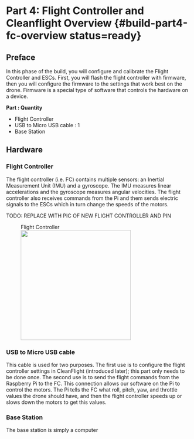 # Part 4: Flight Controller and Cleanflight  Overview {#build-part4-fc-overview status=ready}


## Preface

In this phase of the build, you will configure and calibrate the Flight Controller and ESCs. First, you will flash the flight controller with firmware, then you will configure the firmware to the settings that work best on the drone. Firmware is a special type of software that controls the hardware on a device.  

**Part : Quantity**
- Flight Controller
- USB to Micro USB cable : 1
- Base Station

## Hardware

### Flight Controller

The flight controller (i.e. FC) contains multiple sensors: an Inertial Measurement Unit (IMU) and a gyroscope. The IMU measures linear accelerations and the gyroscope measures angular velocities. The flight controller also receives commands from the Pi and them sends electric signals to the ESCs which in turn change the speeds of the motors.

TODO: REPLACE WITH PIC OF NEW FLIGHT CONTROLLER AND PIN

<figure>
     <figcaption>Flight Controller</figcaption>
    <img src="photos/fcView1.png" width="300"/>
</figure>


### USB to Micro USB cable

This cable is used for two purposes. The first use is to configure the flight controller settings in CleanFlight (introduced later); this part only needs to be done once. The second use is to send the flight commands from the Raspberry Pi to the FC. This connection allows our software on the Pi to control the motors. The Pi tells the FC what roll, pitch, yaw, and throttle values the drone should have, and then the flight controller speeds up or slows down the motors to get this values.

### Base Station

The base station is simply a computer 

